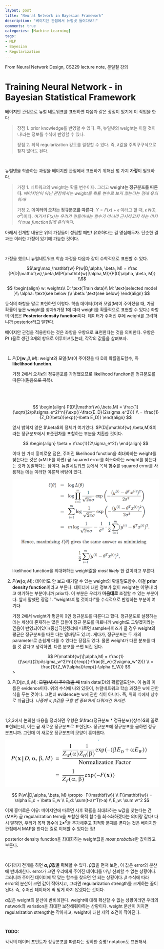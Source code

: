 ```yaml
---
layout: post
title: "Neural Network in Bayesian Framework"
description: "베이지안 관점에서 뉴럴넷 들여다보기"
comments: true
categories: [Machine Learning]
tags:
- MLP
- Bayesian
- Regularization 
---
```


From Neural Network Design, CS229 lecture note, 문일철 강의



# Training Neural Network  - in Bayesian Statistical Framework

베이지안 관점으로 뉴럴 네트워크를 표현하면 다음과 같은 장점이 있기에 이 작업을 한다  

>  장점 1. prior knowledge를 반영할 수 있다. 즉, 뉴럴넷의 weight는 이럴 것이다!라는 정보를 수식에 반영할 수 있다.
>
>  장점 2. 최적 regularization 강도를 결정할 수 있다. 즉, $\lambda$값을 주먹구구식으로 찾지 않아도 된다.

<br>

뉴럴넷을 학습하는 과정을 베이지안 관점에서 표현하기 위해선 몇 가지 **가정**이 필요하다.

>  가정 1. 네트워크의 weight는 확률 변수이다. 그리고 **weight는 정규분포를 따른다**. *베이지안이 아닌 관점에서는 weight를 확률 변수로 보지 않는다는 점에 유의하자!*
>
>  가정 2. **데이터의 오차는 정규분포를 따른다**. $Y = F(x) + \epsilon$ 이라고 할 때, $\epsilon \text{~} N(0, \sigma^2)$이다. *여기서 $F(x)$는 우리가 만들어내는 함수가 아니라 근사하고자 하는 미지의 true function임에 유의하자.*

아래서 전개할 내용은 위의 가정들이 성립할 때만! 유효하다는 걸 명심해두자. 단순한 결과는 이러한 가정이 있기에 가능한 것이다.

<br>

가정을 했으니 뉴럴네트워크 학습 과정을  다음과 같이 수학적으로 표현할 수 있다.

$$\arg\max_\mathbf{w}  P(w|D,\alpha, \beta, M) = \frac  {P(D|\mathbf{w},\beta,M)P(\mathbf{w}|\alpha,M)}{P(D|\alpha, \beta, M)} \\$$


$$
\begin{align}
w: weights\\
D: \text{Train data}\\
M: \text{selected model }\\
\alpha: \text{see below }\\
\beta: \text{see below}
\end{align}
$$


등식의 좌항을 말로 표현하면 이렇다. 학습 데이터(D)와 모델(M)이 주어졌을 때, 가장 확률이 높은 weight를 찾자!(가정 1에 따라 weight를 확률적으로 표현할 수 있다.) 좌항의 이름은 **Posterior density function**이다. 데이터가 주어진 후에 weight를 고려하니까 posterior라고 말한다.

베이지안 관점을 적용한다는 것은 좌항을 우항으로 표현한다는 것을 의미한다. 우항은 P( )꼴로 생긴 3개의 항으로 이루어져있는데, 각각의 값들을 살펴보자.

<br>

1. $P(D\|\mathbf{w},\beta,M)$: weight와 모델(M)이 주어졌을 때 D의 확률밀도함수, 즉 **likelihood function**.

   가정 2에서 오차$\epsilon$의 정규분포를 가정했으므로 likelihood funciton은 정규분포를 따른다(~~믿음으로 극복~~).

   ​<center>	
   $$
   \begin{align}
   P(D\|\mathbf{w},\beta,M) = \frac{1}{\sqrt{(2\pi\sigma_e^2)^n}}\exp{(-\frac{E_D}{2\sigma_e^2})} \\
   = \frac{1}{Z_D(\beta)}\exp{(-\beta E_D)}
   \end{align}
   $$
   </center>   
   앞서 밝히지 않은 $\beta$의 정체가 여기있다. $P(D\|\mathbf{w},\beta,M)$이라는 정규분포에서 표준편차를 포함하는 부분을 치환한 것이다. 

   $$
   \begin{align}
   \beta = \frac{1}{2\sigma_e^2}\
   \end{align}
   $$

   이때 한 가지 흥미로운 점은, 주어진 likelihood function을 최대화하는 weight를 찾는다는 것은 (=MLE를 하면) 곧 squared error를 최소화하는 weight를 찾는다는 것과 동일하다는 점이다. 뉴럴네트워크 등에서 목적 함수를 squared error를 사용하는 데는 이러한 이론적 바탕이 있다. 

   ![squarederror](../assets/img/squarederror.png)   
   likelihood function을 최대화하는 weight값을 *most likely* 한 값이라고 부른다.
   <br>

2. $P(\mathbf{w}\|\alpha,M)$:  데이터도 안 보고 얘기할 수 있는 weight의 확률밀도함수. 이걸 **prior density function**이라고 부른다. 데이터에 대한 정보가 없이 weight는 이렇다!라고 얘기하는 부분이니까 prior다. 이 부분은 우리가 **마음대로** 조절할 수 있는 부분이다. 앞서 말했던 장점 1. "weights이럴 것이다!"를 수식적으로 반영하는 부분이 여기다.

   가정 2에서 weight가 평균이 0인 정규분포를 따른다고 했다. 정규분포로 설정하는 데는 세상에 존재하는 많은 값들이 정규 분포를 따르니까 weight도 그렇겠지라는 믿음이 반영되어있다(중심극한정리에 따르면 sample사이즈가 클 경우 weight의 평균은 정규분포를 따른 다는 밑바탕도 있고). 게다가, 정규분포는 두 개의 parameter로 손쉽게 다룰 수 있다는 장점도 있다. 물론 weight가 다른 분포를 따를 것 같다고 생각하면, 다른 분포를 쓰면 되긴 된다.

   <center>
   $$
   P(\mathbf{w}\|\alpha,M) = \frac{1}{(\sqrt{(2\pi\sigma_w^2)^n})}\exp{(-\frac{E_w}{2\sigma_w^2})} \\
   = \frac{1}{Z_W(\alpha)}\exp{(-\alpha E_W)}
   $$
   </center>>

3. $P(D\|\alpha, \beta, M)$: ~~모델(M)이 주어졌을 때~~ train data(D)의 확률밀도함수. 이 놈의 이름은 evidence이다. 위의 수식에 나와 있듯이, 뉴럴네트워크 학습 과정은 w에 관한 식을 푸는 것이다. 그런데 evidence는 w에 관한 식이 아니다. 즉, 위의 식에서 상수로 취급된다. *나중에 $\alpha, \beta$값을 구할 땐 중요하게 다뤄지긴 하지만.*

<br>

1,2,3에서 논의한 내용을 정리하면 우항은 $\frac{정규분포 * 정규분포}{상수}$의 꼴로 표현되는데, 이는 곧 새로운 정규분포로 표현된다. 정규분포에 정규분포를 곱하면 정규분포니까. 그런데 이 새로운 정규분포의 모양이 흥미롭다. 

![posterior](../assets/img/posterior.jpeg)

$$
P(w\|D,\alpha, \beta, M) \propto -F(\mathbf{w}) \\
 F(\mathbf{w}) = \alpha E_d + \beta E_w \\
 E_d: \sum(t-a)^T(t-a) \\
 E_w: \sum w^2
$$

이게 흥미로운 이유: 베이지안에 따르면 사후 확률을 최대화하는 w값을 찾는다는 건(MAP) 곧 regularization term을 포함한 목적 함수를 최소화하겠다는 의미랑 같다! 다시 말하면, 우리가 목적 함수에 $\sum \mathbf{x^2}$을 추가해주고 최적화 문제를 푼다는 것은 베이지안 관점에서 MAP을 한다는 걸로 이해할 수 있다는 점!

posterior density function을 최대화하는 weight값을 *most probable*한 값이라고 부른다.

<br>

여기까지 전개를 하면 **$\alpha, \beta$값을 이해**할 수 있다. $\beta$값을 먼저 보면, 이 값은 error의 분산에 반비례한다. error가 크면 우리에게 주어진 데이터를 마냥 신뢰할 수 없는 상황이다. 그러니까 주어진 데이터에 딱 맞는 함수를 찾으면 안 되는 상황이다. $\beta$ 수식에 따라 error의 분산이 크면 값이 작아지고, 그러면 regularization strength를 크게하는 꼴이 된다. 즉, 주어진 데이터에 딱 맞게 하지 않겠다는 것이다. 

$\alpha$값은 weight의 분산에 반비례한다. weight에 대해 확신할 수 없는 상황이라면 우리의 network의 variation을 최대한 보장해줘야하는 상황이다. weight 분산이 커지면 regularization strength는 작아지고, weight에 대한 제약 조건이 작아진다. 

<br>

**TODO:**

각각의 데이터 포인트가 정규분포를 따른다는 정확한 증명! notation도 표현해서.
